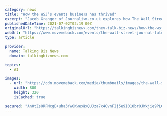 ```yaml
---
category: news
title: "How the WSJ’s events business has thrived"
excerpt: "Jacob Granger of Journalism.co.uk explores how The Wall Street Journal’s events business thrived during the pandemic. Granger writes, “The Wall Street Journal (WSJ) has been setting up virtual events throughout the pandemic to bolster its"
publishedDateTime: 2021-07-02T02:19:00Z
originalUrl: "https://talkingbiznews.com/they-talk-biz-news/how-the-wsjs-events-business-has-thrived/"
webUrl: "https://www.movemeback.com/events/the-wall-street-journal-future-of-everything-festival-the-future-of-everything-festival/"
type: article

provider:
  name: Talking Biz News
  domain: talkingbiznews.com

topics:
  - AI

images:
  - url: "https://cdn.movemeback.com/media/thumbnails/images/the-wall-street-journal-future-of-everything-festival-the-future-of-everything-festival-event-cover-20210415-10320999/a83d2a433cf19484038e688f96376be7.jpg"
    width: 800
    height: 320
    isCached: true

secured: "An0tZsORFMcgB+uha3YwOKwexNxQUJza7x4GvnFIj5e9I01ObrOJWxjie9PLGVhfy/LC8Rsm58v8PJJACvO/59jfGYpG9H0LsEl3EHjoc8WXo08lM2t93Hua5H0Kf/ZCq3h29nUH58w7oi3htdULANWLVYv/DfESf1bf2z0J1KVfQmQLp/kZZ9BvXnnzbTOFlRFhV5/RRH+aCTwQPSYLfAsm9RwlyYfXZiiS34Mc5BydmzriOvfNK3gvBd34cfIJkNCxQxTDMx/sQLHlS20tryeLOIg5q/gWuFqFjD2KsGOioJPxI3LyKqLQrioB2o85bHOeyNMMru4Rz+8XIObtk8TggD4oPk/yB6z/yzaWz7c=;3MC50gkRHbT5+W+zuhQFZg=="
---
```


